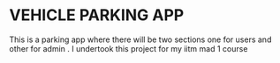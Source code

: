 # VEHICLE PARKING APP
This is a parking app where there will be two sections one for users and other for admin . I undertook this project for my iitm mad 1 course
